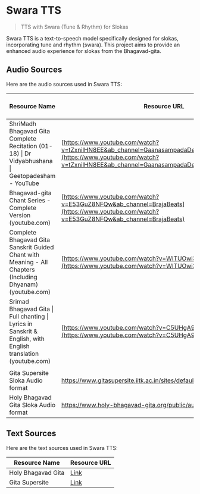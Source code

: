 # Swara TTS

> TTS with Swara (Tune & Rhythm) for Slokas

Swara TTS is a text-to-speech model specifically designed for slokas, incorporating tune and rhythm (swara). This project aims to provide an enhanced audio experience for slokas from the Bhagavad-gita.

## Audio Sources

Here are the audio sources used in Swara TTS:

| Resource Name                                                                                                 | Resource URL                                                                                                                                                   | Reader Name       | Gender | Total Audio Duration |
| ------------------------------------------------------------------------------------------------------------- | -------------------------------------------------------------------------------------------------------------------------------------------------------------- | ----------------- | ------ | -------------------- |
| ShriMadh Bhagavad Gita Complete Recitation (01-18) \| Dr Vidyabhushana \| Geetopadesham - YouTube             | [https://www.youtube.com/watch?v=tZxnilHN8EE&ab_channel=GaanasampadaDevotional](https://www.youtube.com/watch?v=tZxnilHN8EE&ab_channel=GaanasampadaDevotional) | Dr Vidyabhushana  | Male   | 2:35:24              |
| Bhagavad-gita Chant Series - Complete Version (youtube.com)                                                   | [https://www.youtube.com/watch?v=E53GuZ8NFQw&ab_channel=BrajaBeats](https://www.youtube.com/watch?v=E53GuZ8NFQw&ab_channel=BrajaBeats)                         | Anushtup Chanddah | Female | 2:41:00              |
| Complete Bhagavad Gita Sanskrit Guided Chant with Meaning - All Chapters (Including Dhyanam) (youtube.com)    | [https://www.youtube.com/watch?v=WITUOwi3EYk](https://www.youtube.com/watch?v=WITUOwi3EYk)                                                                     | Udaya Shreyas     | Male   | 3:10:56              |
| Srimad Bhagavad Gita \| Full chanting \| Lyrics in Sanskrit & English, with English translation (youtube.com) | [https://www.youtube.com/watch?v=C5UHgA9C3kw](https://www.youtube.com/watch?v=C5UHgA9C3kw)                                                                     | Kum. Aditi        | Female | 4:14:12              |
|                                                                                                               |                                                                                                                                                                |                   |        |                      |
| Gita Supersite Sloka Audio format                                                                             | https://www.gitasupersite.iitk.ac.in/sites/default/files/audio/CHAP<chapter>/<chapter>-<sloka>.MP3                                                             | Swami Brahmananda | Male   | 3:19:02              |
| Holy Bhagavad Gita Sloka Audio format                                                                         | https://www.holy-bhagavad-gita.org/public/audio/001_001.mp3                                                                                                    | Unknown           | Female | 5:07:57              |

## Text Sources

Here are the text sources used in Swara TTS:

| Resource Name      | Resource URL                                        |
| ------------------ | --------------------------------------------------- |
| Holy Bhagavad Gita | [Link](https://www.holy-bhagavad-gita.org/)         |
| Gita Supersite     | [Link](https://www.gitasupersite.iitk.ac.in/srimad) |

